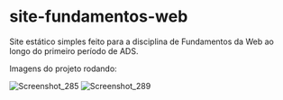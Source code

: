 # site-fundamentos-web
Site estático simples feito para a disciplina de Fundamentos da Web ao longo do primeiro período de ADS.

Imagens do projeto rodando:

![Screenshot_285](https://github.com/RuanEmanuell/site-fundamentos-web/assets/113607857/4b3345f9-0a4f-44a2-8158-be4086898058)
![Screenshot_289](https://github.com/RuanEmanuell/site-fundamentos-web/assets/113607857/9ce02a3b-bb29-432d-81cf-dcdbbb7ed806)
